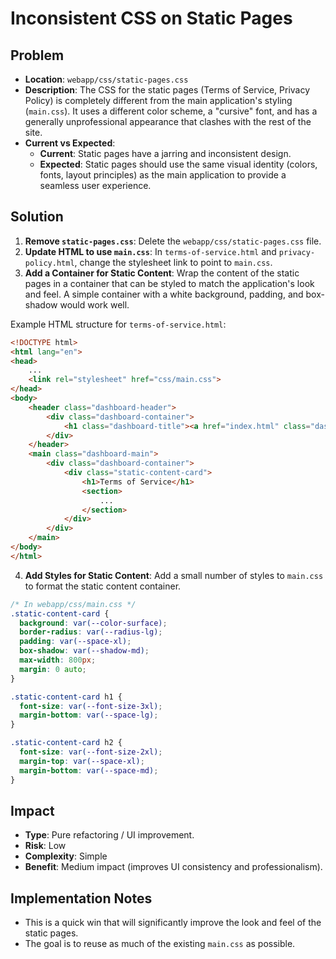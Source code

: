# Inconsistent CSS on Static Pages

## Problem
- **Location**: `webapp/css/static-pages.css`
- **Description**: The CSS for the static pages (Terms of Service, Privacy Policy) is completely different from the main application's styling (`main.css`). It uses a different color scheme, a "cursive" font, and has a generally unprofessional appearance that clashes with the rest of the site.
- **Current vs Expected**:
  - **Current**: Static pages have a jarring and inconsistent design.
  - **Expected**: Static pages should use the same visual identity (colors, fonts, layout principles) as the main application to provide a seamless user experience.

## Solution
1.  **Remove `static-pages.css`**: Delete the `webapp/css/static-pages.css` file.
2.  **Update HTML to use `main.css`**: In `terms-of-service.html` and `privacy-policy.html`, change the stylesheet link to point to `main.css`.
3.  **Add a Container for Static Content**: Wrap the content of the static pages in a container that can be styled to match the application's look and feel. A simple container with a white background, padding, and box-shadow would work well.

Example HTML structure for `terms-of-service.html`:

```html
<!DOCTYPE html>
<html lang="en">
<head>
    ...
    <link rel="stylesheet" href="css/main.css">
</head>
<body>
    <header class="dashboard-header">
        <div class="dashboard-container">
            <h1 class="dashboard-title"><a href="index.html" class="dashboard-title-link">Splitifyd</a></h1>
        </div>
    </header>
    <main class="dashboard-main">
        <div class="dashboard-container">
            <div class="static-content-card">
                <h1>Terms of Service</h1>
                <section>
                    ...
                </section>
            </div>
        </div>
    </main>
</body>
</html>
```

4.  **Add Styles for Static Content**: Add a small number of styles to `main.css` to format the static content container.

```css
/* In webapp/css/main.css */
.static-content-card {
  background: var(--color-surface);
  border-radius: var(--radius-lg);
  padding: var(--space-xl);
  box-shadow: var(--shadow-md);
  max-width: 800px;
  margin: 0 auto;
}

.static-content-card h1 {
  font-size: var(--font-size-3xl);
  margin-bottom: var(--space-lg);
}

.static-content-card h2 {
  font-size: var(--font-size-2xl);
  margin-top: var(--space-xl);
  margin-bottom: var(--space-md);
}
```

## Impact
- **Type**: Pure refactoring / UI improvement.
- **Risk**: Low
- **Complexity**: Simple
- **Benefit**: Medium impact (improves UI consistency and professionalism).

## Implementation Notes
- This is a quick win that will significantly improve the look and feel of the static pages.
- The goal is to reuse as much of the existing `main.css` as possible.
